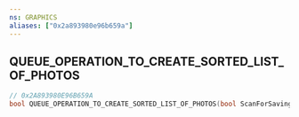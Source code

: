 ```yaml
---
ns: GRAPHICS
aliases: ["0x2a893980e96b659a"]
---
```

## QUEUE_OPERATION_TO_CREATE_SORTED_LIST_OF_PHOTOS

```c
// 0x2A893980E96B659A
bool QUEUE_OPERATION_TO_CREATE_SORTED_LIST_OF_PHOTOS(bool ScanForSaving);
```
